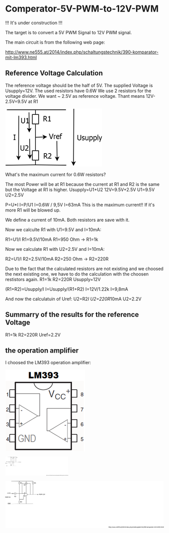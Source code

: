 # Comperator-5V-PWM-to-12V-PWM

!!! It's under construction !!!

The target is to convert a 5V PWM Signal to 12V PWM signal.

The main circuit is from the following web page:

http://www.ne555.at/2014/index.php/schaltungstechnik/390-komparator-mit-lm393.html


## Reference Voltage Calculation

The reference voltage should be the half of 5V.
The supplied Voltage is Usupply=12V.
The used resistors have 0.6W
We use 2 resistors for the voltage divider.
We want ~ 2.5V as reference voltage. Thant means 12V-2.5V=9.5V at R1

![the circuit](https://github.com/InTheCar/Comperator-5V-PWM-to-12V-PWM/blob/main/pictures/Reference%20Voltage.png)

What's the maximum current for 0.6W resistors?

The most Power will be at R1 because the current at R1 and R2 is the same but the Voltage at R1 is higher.
Usupply=U1+U2
12V=9.5V+2.5V
U1=9.5V
U2=2.5V

P=U*I
I=P/U1
I=0.6W / 9,5V
I=63mA
This is the maximum current!! If it's more R1 will be blowed up.

We define a current of 10mA. Both resistors are save with it.

Now we calculte R1 with U1=9.5V and I=10mA:

R1=U1/I
R1=9.5V/10mA
R1=950 Ohm
->
R1=1k

Now we calculate R1 with U2=2.5V and I=10mA:

R2=U1/I
R2=2.5V/10mA
R2=250 Ohm
->
R2=220R

Due to the fact that the calculated resistors are not existing and we choosed the next existing one, we have to do the calculation with the choosen restistors again.
R1=1k
R2=220R
Usupply=12V

(R1+R2)=Usupply/I
I=Usupply/(R1+R2)
I=12V/1.22k
I=9,8mA

And now the calculatuin of Uref:
U2=R2*I
U2=220R*10mA
U2=2.2V


## Summarry of the results for the reference Voltage

R1=1k
R2=220R
Uref=2.2V

## the operation amplifier
I choosed the LM393 operation amplifier:

![LM393](https://github.com/InTheCar/Comperator-5V-PWM-to-12V-PWM/blob/main/pictures/LM393.png)

<img src="https://github.com/InTheCar/Comperator-5V-PWM-to-12V-PWM/blob/main/pictures/the%20circuit.png" alt="the circuit" width="200"/>


![the circuit](https://github.com/InTheCar/Comperator-5V-PWM-to-12V-PWM/blob/main/pictures/the%20circuit.png)

